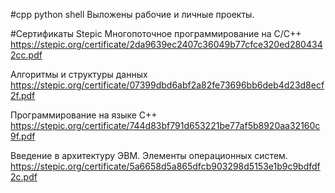 #cpp python shell
Выложены рабочие и личные проекты.


#Сертификаты Stepic
Многопоточное программирование на С/С++
https://stepic.org/certificate/2da9639ec2407c36049b77cfce320ed2804342cc.pdf


Алгоритмы и структуры данных
https://stepic.org/certificate/07399dbd6abf2a82fe73696bb6deb4d23d8ecf2f.pdf


Программирование на языке C++
https://stepic.org/certificate/744d83bf791d653221be77af5b8920aa32160c9f.pdf


Введение в архитектуру ЭВМ. Элементы операционных систем.
https://stepic.org/certificate/5a6658d5a865dfcb903298d5153e1b9c9bdfdf2c.pdf